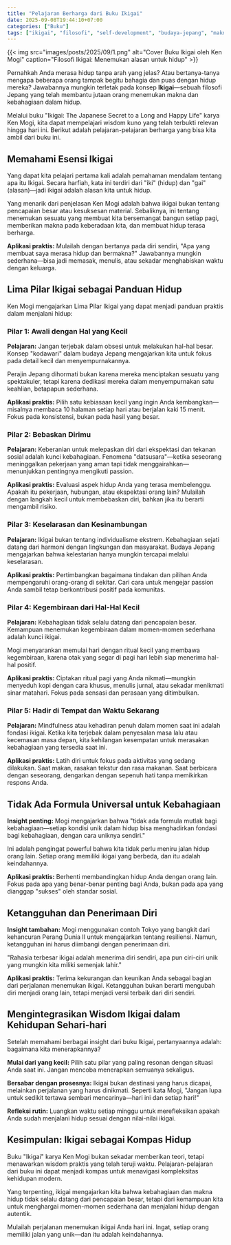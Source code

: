 ```yaml
---
title: "Pelajaran Berharga dari Buku Ikigai"
date: 2025-09-08T19:44:10+07:00
categories: ["Buku"]
tags: ["ikigai", "filosofi", "self-development", "budaya-jepang", "makna-hidup", "life-lessons"]
---
```


{{< img src="images/posts/2025/09/1.png" alt="Cover Buku Ikigai oleh Ken Mogi" caption="Filosofi Ikigai: Menemukan alasan untuk hidup" >}}

Pernahkah Anda merasa hidup tanpa arah yang jelas? Atau bertanya-tanya mengapa beberapa orang tampak begitu bahagia dan puas dengan hidup mereka? Jawabannya mungkin terletak pada konsep **Ikigai**—sebuah filosofi Jepang yang telah membantu jutaan orang menemukan makna dan kebahagiaan dalam hidup.

Melalui buku "Ikigai: The Japanese Secret to a Long and Happy Life" karya Ken Mogi, kita dapat mempelajari wisdom kuno yang telah terbukti relevan hingga hari ini. Berikut adalah pelajaran-pelajaran berharga yang bisa kita ambil dari buku ini.

## Memahami Esensi Ikigai

Yang dapat kita pelajari pertama kali adalah pemahaman mendalam tentang apa itu Ikigai. Secara harfiah, kata ini terdiri dari "iki" (hidup) dan "gai" (alasan)—jadi ikigai adalah alasan kita untuk hidup.

Yang menarik dari penjelasan Ken Mogi adalah bahwa ikigai bukan tentang pencapaian besar atau kesuksesan material. Sebaliknya, ini tentang menemukan sesuatu yang membuat kita bersemangat bangun setiap pagi, memberikan makna pada keberadaan kita, dan membuat hidup terasa berharga.

**Aplikasi praktis:** Mulailah dengan bertanya pada diri sendiri, "Apa yang membuat saya merasa hidup dan bermakna?" Jawabannya mungkin sederhana—bisa jadi memasak, menulis, atau sekadar menghabiskan waktu dengan keluarga.

## Lima Pilar Ikigai sebagai Panduan Hidup

Ken Mogi mengajarkan Lima Pilar Ikigai yang dapat menjadi panduan praktis dalam menjalani hidup:

### Pilar 1: Awali dengan Hal yang Kecil

**Pelajaran:** Jangan terjebak dalam obsesi untuk melakukan hal-hal besar. Konsep "kodawari" dalam budaya Jepang mengajarkan kita untuk fokus pada detail kecil dan menyempurnakannya.

Perajin Jepang dihormati bukan karena mereka menciptakan sesuatu yang spektakuler, tetapi karena dedikasi mereka dalam menyempurnakan satu keahlian, betapapun sederhana.

**Aplikasi praktis:** Pilih satu kebiasaan kecil yang ingin Anda kembangkan—misalnya membaca 10 halaman setiap hari atau berjalan kaki 15 menit. Fokus pada konsistensi, bukan pada hasil yang besar.

### Pilar 2: Bebaskan Dirimu

**Pelajaran:** Keberanian untuk melepaskan diri dari ekspektasi dan tekanan sosial adalah kunci kebahagiaan. Fenomena "datsusara"—ketika seseorang meninggalkan pekerjaan yang aman tapi tidak menggairahkan—menunjukkan pentingnya mengikuti passion.

**Aplikasi praktis:** Evaluasi aspek hidup Anda yang terasa membelenggu. Apakah itu pekerjaan, hubungan, atau ekspektasi orang lain? Mulailah dengan langkah kecil untuk membebaskan diri, bahkan jika itu berarti mengambil risiko.

### Pilar 3: Keselarasan dan Kesinambungan

**Pelajaran:** Ikigai bukan tentang individualisme ekstrem. Kebahagiaan sejati datang dari harmoni dengan lingkungan dan masyarakat. Budaya Jepang mengajarkan bahwa kelestarian hanya mungkin tercapai melalui keselarasan.

**Aplikasi praktis:** Pertimbangkan bagaimana tindakan dan pilihan Anda mempengaruhi orang-orang di sekitar. Cari cara untuk mengejar passion Anda sambil tetap berkontribusi positif pada komunitas.

### Pilar 4: Kegembiraan dari Hal-Hal Kecil

**Pelajaran:** Kebahagiaan tidak selalu datang dari pencapaian besar. Kemampuan menemukan kegembiraan dalam momen-momen sederhana adalah kunci ikigai.

Mogi menyarankan memulai hari dengan ritual kecil yang membawa kegembiraan, karena otak yang segar di pagi hari lebih siap menerima hal-hal positif.

**Aplikasi praktis:** Ciptakan ritual pagi yang Anda nikmati—mungkin menyeduh kopi dengan cara khusus, menulis jurnal, atau sekadar menikmati sinar matahari. Fokus pada sensasi dan perasaan yang ditimbulkan.

### Pilar 5: Hadir di Tempat dan Waktu Sekarang

**Pelajaran:** Mindfulness atau kehadiran penuh dalam momen saat ini adalah fondasi ikigai. Ketika kita terjebak dalam penyesalan masa lalu atau kecemasan masa depan, kita kehilangan kesempatan untuk merasakan kebahagiaan yang tersedia saat ini.

**Aplikasi praktis:** Latih diri untuk fokus pada aktivitas yang sedang dilakukan. Saat makan, rasakan tekstur dan rasa makanan. Saat berbicara dengan seseorang, dengarkan dengan sepenuh hati tanpa memikirkan respons Anda.

## Tidak Ada Formula Universal untuk Kebahagiaan

**Insight penting:** Mogi mengajarkan bahwa "tidak ada formula mutlak bagi kebahagiaan—setiap kondisi unik dalam hidup bisa menghadirkan fondasi bagi kebahagiaan, dengan cara uniknya sendiri."

Ini adalah pengingat powerful bahwa kita tidak perlu meniru jalan hidup orang lain. Setiap orang memiliki ikigai yang berbeda, dan itu adalah keindahannya.

**Aplikasi praktis:** Berhenti membandingkan hidup Anda dengan orang lain. Fokus pada apa yang benar-benar penting bagi Anda, bukan pada apa yang dianggap "sukses" oleh standar sosial.

## Ketangguhan dan Penerimaan Diri

**Insight tambahan:** Mogi menggunakan contoh Tokyo yang bangkit dari kehancuran Perang Dunia II untuk mengajarkan tentang resiliensi. Namun, ketangguhan ini harus diimbangi dengan penerimaan diri.

"Rahasia terbesar ikigai adalah menerima diri sendiri, apa pun ciri-ciri unik yang mungkin kita miliki semenjak lahir."

**Aplikasi praktis:** Terima kekurangan dan keunikan Anda sebagai bagian dari perjalanan menemukan ikigai. Ketangguhan bukan berarti mengubah diri menjadi orang lain, tetapi menjadi versi terbaik dari diri sendiri.

## Mengintegrasikan Wisdom Ikigai dalam Kehidupan Sehari-hari

Setelah memahami berbagai insight dari buku Ikigai, pertanyaannya adalah: bagaimana kita menerapkannya?

**Mulai dari yang kecil:** Pilih satu pilar yang paling resonan dengan situasi Anda saat ini. Jangan mencoba menerapkan semuanya sekaligus.

**Bersabar dengan prosesnya:** Ikigai bukan destinasi yang harus dicapai, melainkan perjalanan yang harus dinikmati. Seperti kata Mogi, "Jangan lupa untuk sedikit tertawa sembari mencarinya—hari ini dan setiap hari!"

**Refleksi rutin:** Luangkan waktu setiap minggu untuk merefleksikan apakah Anda sudah menjalani hidup sesuai dengan nilai-nilai ikigai.

## Kesimpulan: Ikigai sebagai Kompas Hidup

Buku "Ikigai" karya Ken Mogi bukan sekadar memberikan teori, tetapi menawarkan wisdom praktis yang telah teruji waktu. Pelajaran-pelajaran dari buku ini dapat menjadi kompas untuk menavigasi kompleksitas kehidupan modern.

Yang terpenting, ikigai mengajarkan kita bahwa kebahagiaan dan makna hidup tidak selalu datang dari pencapaian besar, tetapi dari kemampuan kita untuk menghargai momen-momen sederhana dan menjalani hidup dengan autentik.

Mulailah perjalanan menemukan ikigai Anda hari ini. Ingat, setiap orang memiliki jalan yang unik—dan itu adalah keindahannya.
